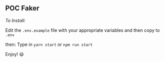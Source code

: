 ## POC Faker

*To Install:*

Edit the ```.env.example``` file with your appropriate variables and then copy to ```.env```

then:
Type in ```yarn start``` or ```npm run start```

Enjoy! :smiley:	
